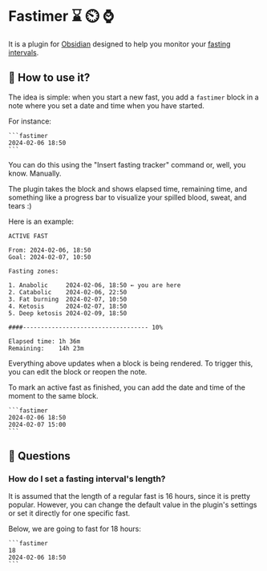 # Fastimer ⌛ ⏲️ ⌚

It is a plugin for [Obsidian](https://obsidian.md) designed to help you monitor your [fasting intervals](https://en.wikipedia.org/wiki/Intermittent_fasting).  

## 🙂 How to use it?

The idea is simple: when you start a new fast, you add a `fastimer` block in a note where you set a date and time when you have started. 

For instance:

````
```fastimer
2024-02-06 18:50
```
````

You can do this using the "Insert fasting tracker" command or, well, you know. Manually.

The plugin takes the block and shows elapsed time, remaining time, and something like a progress bar to visualize your spilled blood, sweat, and tears :)

Here is an example:

```
ACTIVE FAST

From: 2024-02-06, 18:50
Goal: 2024-02-07, 10:50

Fasting zones:

1. Anabolic     2024-02-06, 18:50 ← you are here
2. Catabolic    2024-02-06, 22:50
3. Fat burning  2024-02-07, 10:50
4. Ketosis      2024-02-07, 18:50
5. Deep ketosis 2024-02-09, 18:50

####----------------------------------- 10%

Elapsed time: 1h 36m
Remaining:    14h 23m
```

Everything above updates when a block is being rendered. To trigger this, you can edit the block or reopen the note.

To mark an active fast as finished, you can add the date and time of the moment to the same block. 

````
```fastimer
2024-02-06 18:50
2024-02-07 15:00
```
````

## 🤔 Questions

### How do I set a fasting interval's length?

It is assumed that the length of a regular fast is 16 hours, since it is pretty popular. However, you can change the default value in the plugin's settings or set it directly for one specific fast. 

Below, we are going to fast for 18 hours:

````
```fastimer
18
2024-02-06 18:50
```
````